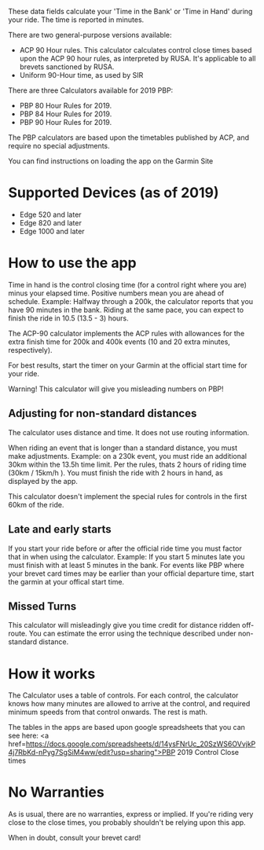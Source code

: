 These data fields calculate your 'Time in the Bank' or 'Time in Hand' during your ride.   The time is reported in minutes.

There are two general-purpose versions available:

- ACP 90 Hour rules.   This calculator calculates control close times based upon the ACP 90 hour rules, as interpreted by RUSA.   It's applicable to all brevets sanctioned by RUSA.  
- Uniform 90-Hour time, as used by SIR

There are three Calculators available for 2019 PBP:

- PBP 80 Hour Rules for 2019.     
- PBP 84 Hour Rules for 2019.     
- PBP 90 Hour Rules for 2019.     

The PBP calculators are based upon the timetables published by ACP, and require no special adjustments.

You can find instructions on loading the app on the Garmin Site

# Supported Devices (as of 2019)
- Edge 520 and later
- Edge 820 and later
- Edge 1000 and later

# How to use the app

Time in hand is the control closing time (for a control right where you are) minus your elapsed time.  Positive numbers mean you are ahead of schedule.   Example:  Halfway through a 200k, the calculator reports that you have 90 minutes in the bank.   Riding at the same pace, you can expect to finish the ride in 10.5 (13.5 - 3) hours.

The ACP-90 calculator implements the ACP rules with allowances for the extra finish time for 200k and 400k events (10 and 20 extra minutes, respectively).  

For best results, start the timer on your Garmin at the official start time for your ride.

Warning!  This calculator will give you misleading numbers on PBP!

## Adjusting for non-standard distances

The calculator uses distance and time.  It does not use routing information.  

When riding an event that is longer than a standard distance, you must make adjustments.  Example: on a 230k event, you must ride an additional 30km within the 13.5h time limit.   Per the rules, thats 2 hours of riding time (30km / 15km/h ).  You must finish the ride with 2 hours in hand, as displayed by the app.

This calculator doesn't implement the special rules for controls in the first 60km of the ride.

## Late and early starts

If you start your ride before or after the official ride time you must factor that in when using the calculator.  Example: If you start 5 minutes late you must finish with at least 5 minutes in the bank.   For events like PBP where your brevet card times may be earlier than your official departure time, start the garmin at your offical start time.

## Missed Turns

This calculator will misleadingly give you time credit for distance ridden off-route.   You can estimate the error using the technique described under non-standard distance. 

# How it works
The Calculator uses a table of controls.   For each control, the calculator knows how many minutes are allowed to arrive at the control, and required minimum speeds from that control onwards.   The rest is math.

The tables in the apps are based upon google spreadsheets that you can see
here: <a href=https://docs.google.com/spreadsheets/d/14ysFNrUc_20SzWS6OVvjkP4j7RbKd-nPyg7SgSiM4ww/edit?usp=sharing">PBP 2019 Control Close times</a>

# No Warranties

As is usual, there are no warranties, express or implied.  If you're riding very close to the close times, you probably shouldn't be relying upon this app.

When in doubt, consult your brevet card!

